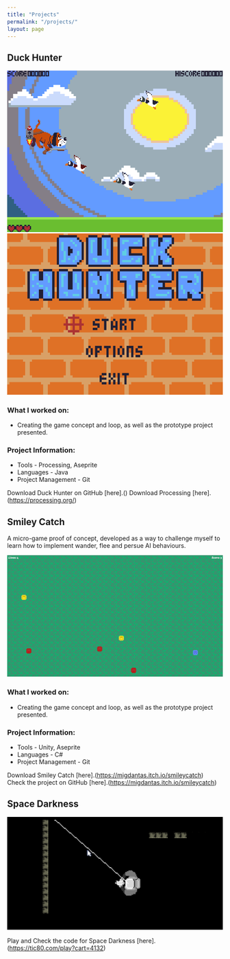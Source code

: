 ```yaml
---
title: "Projects"
permalink: "/projects/"
layout: page
---
```


## Duck Hunter

![duck1](d/duck1.png)      ![duck2](d/duck2.png)

### What I worked on:

 - Creating the game concept and loop, as well as the prototype project presented.

### Project Information:

 - Tools - Processing, Aseprite
 - Languages - Java
 - Project Management - Git

Download Duck Hunter on GitHub [here].()
Download Processing [here].(https://processing.org/)

## Smiley Catch

A micro-game proof of concept, developed as a way to challenge myself to learn how to implement wander, flee and persue AI behaviours.

![smiley](d/smiley.png)

### What I worked on:

 - Creating the game concept and loop, as well as the prototype project presented.

### Project Information:

 - Tools - Unity, Aseprite
 - Languages - C#
 - Project Management - Git

Download Smiley Catch [here].(https://migdantas.itch.io/smileycatch)
Check the project on GitHub [here].(https://migdantas.itch.io/smileycatch)

## Space Darkness

![space](d/space.png)

Play and Check the code for Space Darkness [here].(https://tic80.com/play?cart=4132)
